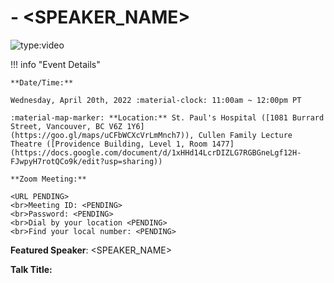 # <MMM> - <SPEAKER_NAME>

![type:video](https://www.youtube.com/embed/<CODE>)

!!! info "Event Details"

    **Date/Time:**

    Wednesday, April 20th, 2022 :material-clock: 11:00am ~ 12:00pm PT

    :material-map-marker: **Location:** St. Paul's Hospital ([1081 Burrard Street, Vancouver, BC V6Z 1Y6](https://goo.gl/maps/uCFbWCXcVrLmMnch7)), Cullen Family Lecture Theatre ([Providence Building, Level 1, Room 1477](https://docs.google.com/document/d/1xHHd14LcrDIZLG7RGBGneLgf12H-FJwpyH7rotQCo9k/edit?usp=sharing))

    **Zoom Meeting:**

    <URL PENDING>
    <br>Meeting ID: <PENDING>
    <br>Password: <PENDING>
    <br>Dial by your location <PENDING>
    <br>Find your local number: <PENDING>

**Featured Speaker**: <SPEAKER_NAME>

**Talk Title:** <TITLE>

**Affiliation:** <TODO>

**Bio:**

<TODO>

**Abstract:**

<TODO>

---

**Trainee Speaker:** <TODO>

**Affiliation:** <TODO>

**Talk Title**: <TODO>
